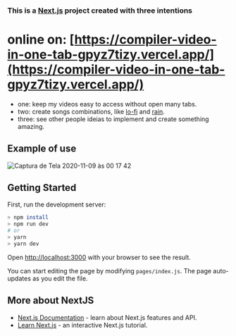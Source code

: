 ### This is a [Next.js](https://nextjs.org/) project created with three intentions

# online on: [https://compiler-video-in-one-tab-gpyz7tizy.vercel.app/](https://compiler-video-in-one-tab-gpyz7tizy.vercel.app/)
  - one: keep my videos easy to access without open many tabs.
  - two: create songs combinations, like [lo-fi](https://www.youtube.com/watch?v=5qap5aO4i9A) and [rain](https://www.youtube.com/watch?v=q76bMs-NwRk).
  - three: see other people ideias to implement and create something amazing.
  
## Example of use 
![Captura de Tela 2020-11-09 às 00 17 42](https://user-images.githubusercontent.com/54872368/98497023-5aede900-2219-11eb-97dd-3cb5059d015b.png)

## Getting Started

First, run the development server:

```bash
> npm install
> npm run dev
# or
> yarn
> yarn dev
```

Open [http://localhost:3000](http://localhost:3000) with your browser to see the result.

You can start editing the page by modifying `pages/index.js`. The page auto-updates as you edit the file.

## More about NextJS

- [Next.js Documentation](https://nextjs.org/docs) - learn about Next.js features and API.
- [Learn Next.js](https://nextjs.org/learn) - an interactive Next.js tutorial.

